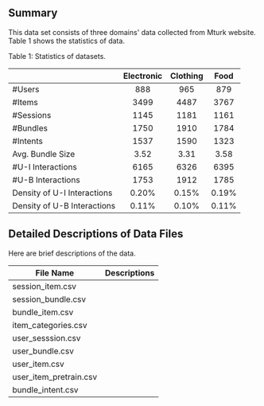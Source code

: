 ## Summary
This data set consists of three domains' data collected from Mturk website. Table 1 shows the statistics of data.

Table 1: Statistics of datasets.

|      | Electronic | Clothing | Food |
|:------|:------------:|:----------:|:------:|
| #Users |    888   |   965    | 879  |
| #Items |    3499  |   4487   | 3767 |
| #Sessions | 1145  |   1181   | 1161 |
| #Bundles | 1750 | 1910 | 1784 |
| #Intents | 1537 | 1590 | 1323 |
| Avg. Bundle Size | 3.52 | 3.31 | 3.58 |
| #U-I Interactions | 6165 | 6326 | 6395 |
| #U-B Interactions | 1753 | 1912 | 1785 |
| Density of U-I Interactions | 0.20% | 0.15% | 0.19% |
| Density of U-B Interactions | 0.11% | 0.10% | 0.11% |

## Detailed Descriptions of Data Files
Here are brief descriptions of the data.

| File Name | Descriptions |
|-----------|--------------|
| session_item.csv |        |
| session_bundle.csv| |
| bundle_item.csv | |
| item_categories.csv| |
| user_sesssion.csv| |
| user_bundle.csv | |
| user_item.csv | |
| user_item_pretrain.csv| |
| bundle_intent.csv | |
